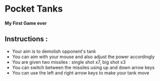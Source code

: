 # **Pocket Tanks**
#### My First Game ever

## Instructions :
* Your aim is to demolish opponent's tank
* You can aim with your mouse and also adjust the power accordingly
* You are given two missiles : single shot x7, big shot x3
* You can switch between the missiles using up and down arrow keys
* You can use the left and right arrow keys to make your tank move
